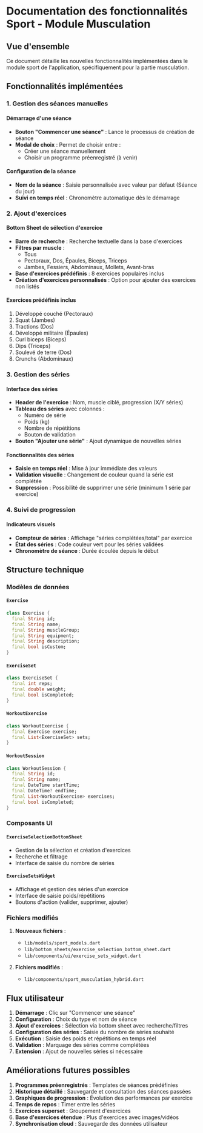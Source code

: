 # Documentation des fonctionnalités Sport - Module Musculation

## Vue d'ensemble

Ce document détaille les nouvelles fonctionnalités implémentées dans le module sport de l'application, spécifiquement pour la partie musculation.

## Fonctionnalités implémentées

### 1. Gestion des séances manuelles

#### Démarrage d'une séance
- **Bouton "Commencer une séance"** : Lance le processus de création de séance
- **Modal de choix** : Permet de choisir entre :
  - Créer une séance manuellement
  - Choisir un programme préenregistré (à venir)

#### Configuration de la séance
- **Nom de la séance** : Saisie personnalisée avec valeur par défaut (Séance du jour)
- **Suivi en temps réel** : Chronomètre automatique dès le démarrage

### 2. Ajout d'exercices

#### Bottom Sheet de sélection d'exercice
- **Barre de recherche** : Recherche textuelle dans la base d'exercices
- **Filtres par muscle** : 
  - Tous
  - Pectoraux, Dos, Épaules, Biceps, Triceps
  - Jambes, Fessiers, Abdominaux, Mollets, Avant-bras
- **Base d'exercices prédéfinis** : 8 exercices populaires inclus
- **Création d'exercices personnalisés** : Option pour ajouter des exercices non listés

#### Exercices prédéfinis inclus
1. Développé couché (Pectoraux)
2. Squat (Jambes)  
3. Tractions (Dos)
4. Développé militaire (Épaules)
5. Curl biceps (Biceps)
6. Dips (Triceps)
7. Soulevé de terre (Dos)
8. Crunchs (Abdominaux)

### 3. Gestion des séries

#### Interface des séries
- **Header de l'exercice** : Nom, muscle ciblé, progression (X/Y séries)
- **Tableau des séries** avec colonnes :
  - Numéro de série
  - Poids (kg)
  - Nombre de répétitions
  - Bouton de validation
- **Bouton "Ajouter une série"** : Ajout dynamique de nouvelles séries

#### Fonctionnalités des séries
- **Saisie en temps réel** : Mise à jour immédiate des valeurs
- **Validation visuelle** : Changement de couleur quand la série est complétée
- **Suppression** : Possibilité de supprimer une série (minimum 1 série par exercice)

### 4. Suivi de progression

#### Indicateurs visuels
- **Compteur de séries** : Affichage "séries complétées/total" par exercice
- **État des séries** : Code couleur vert pour les séries validées
- **Chronomètre de séance** : Durée écoulée depuis le début

## Structure technique

### Modèles de données

#### `Exercise`
```dart
class Exercise {
  final String id;
  final String name;
  final String muscleGroup;
  final String equipment;
  final String description;
  final bool isCustom;
}
```

#### `ExerciseSet`
```dart
class ExerciseSet {
  final int reps;
  final double weight;
  final bool isCompleted;
}
```

#### `WorkoutExercise`
```dart
class WorkoutExercise {
  final Exercise exercise;
  final List<ExerciseSet> sets;
}
```

#### `WorkoutSession`
```dart
class WorkoutSession {
  final String id;
  final String name;
  final DateTime startTime;
  final DateTime? endTime;
  final List<WorkoutExercise> exercises;
  final bool isCompleted;
}
```

### Composants UI

#### `ExerciseSelectionBottomSheet`
- Gestion de la sélection et création d'exercices
- Recherche et filtrage
- Interface de saisie du nombre de séries

#### `ExerciseSetsWidget`
- Affichage et gestion des séries d'un exercice
- Interface de saisie poids/répétitions
- Boutons d'action (valider, supprimer, ajouter)

### Fichiers modifiés

1. **Nouveaux fichiers** :
   - `lib/models/sport_models.dart`
   - `lib/bottom_sheets/exercise_selection_bottom_sheet.dart`
   - `lib/components/ui/exercise_sets_widget.dart`

2. **Fichiers modifiés** :
   - `lib/components/sport_musculation_hybrid.dart`

## Flux utilisateur

1. **Démarrage** : Clic sur "Commencer une séance"
2. **Configuration** : Choix du type et nom de séance
3. **Ajout d'exercices** : Sélection via bottom sheet avec recherche/filtres
4. **Configuration des séries** : Saisie du nombre de séries souhaité
5. **Exécution** : Saisie des poids et répétitions en temps réel
6. **Validation** : Marquage des séries comme complétées
7. **Extension** : Ajout de nouvelles séries si nécessaire

## Améliorations futures possibles

1. **Programmes préenregistrés** : Templates de séances prédéfinies
2. **Historique détaillé** : Sauvegarde et consultation des séances passées
3. **Graphiques de progression** : Évolution des performances par exercice
4. **Temps de repos** : Timer entre les séries
5. **Exercices superset** : Groupement d'exercices
6. **Base d'exercices étendue** : Plus d'exercices avec images/vidéos
7. **Synchronisation cloud** : Sauvegarde des données utilisateur 